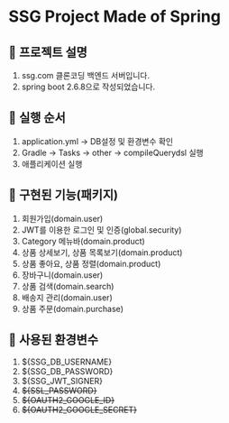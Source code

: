# SSG Project Made of Spring

## 🍜 프로젝트 설명
1. ssg.com 클론코딩 백엔드 서버입니다.
2. spring boot 2.6.8으로 작성되었습니다.

## 🍜 실행 순서
1. application.yml -> DB설정 및 환경변수 확인
2. Gradle -> Tasks -> other -> compileQuerydsl 실행
3. 애플리케이션 실행

## 🍜 구현된 기능(패키지)
1. 회원가입(domain.user)
2. JWT를 이용한 로그인 및 인증(global.security)
3. Category 메뉴바(domain.product)
4. 상품 상세보기, 상품 목록보기(domain.product)
5. 상품 좋아요, 상품 정렬(domain.product)
6. 장바구니(domain.user)
7. 상품 검색(domain.search)
8. 배송지 관리(domain.user)
9. 상품 주문(domain.purchase)

## 🍜 사용된 환경변수
1. ${SSG_DB_USERNAME}
2. ${SSG_DB_PASSWORD}
3. ${SSG_JWT_SIGNER}
4. ~~${SSL_PASSWORD}~~
5. ~~${OAUTH2_GOOGLE_ID}~~
6. ~~${OAUTH2_GOOGLE_SECRET}~~